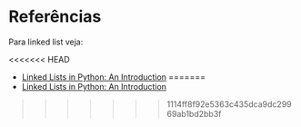 # Referências

Para linked list veja:

<<<<<<< HEAD
   * [Linked Lists in Python: An Introduction](https://realpython.com/linked-lists-python/)
=======
* [Linked Lists in Python: An Introduction](https://realpython.com/linked-lists-python/)
>>>>>>> 1114ff8f92e5363c435dca9dc29969ab1bd2bb3f
